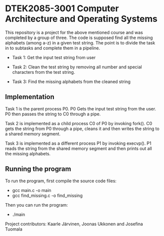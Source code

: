 # DTEK2085-3001 Computer Architecture and Operating Systems

This repository is a project for the above mentioned course and was completed by a group of three.
The code is supposed find all the missing alphabets (among a-z) in a given test string.
The point is to divide the task in to subtasks and complete them in a pipeline.

- Task 1: Get the input test string from user

- Task 2: Clean the test string by removing all number and special characters from the test string.

- Task 3: Find the missing alphabets from the cleaned string

## Implementation
Task 1 is the parent process P0. P0 Gets the input test string from the user.
P0 then passes the string to C0 through a pipe.

Task 2 is implemented as a child process C0 of P0 by invoking fork().
C0 gets the string from P0 through a pipe, cleans it and then writes the string to a shared memory segment.

Task 3 is implemented as a different process P1 by invoking execvp().
P1 reads the string from the shared memory segment and then prints out all the missing alphabets.

## Running the program
To run the program, first compile the source code files:
- gcc main.c -o main
- gcc find_missing.c -o find_missing

Then you can run the program:
- ./main


Project contributors: Kaarle Järvinen, Joonas Ukkonen and Josefina Tuomala
